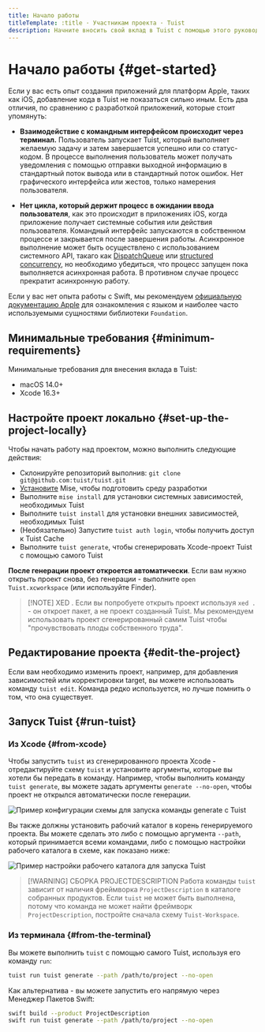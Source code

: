 ```yaml
---
title: Начало работы
titleTemplate: :title · Участникам проекта · Tuist
description: Начните вносить свой вклад в Tuist c помощью этого руководства.
---
```


# Начало работы {#get-started}

Если у вас есть опыт создания приложений для платформ Apple, таких как iOS, добавление кода в Tuist не показаться сильно иным. Есть два отличия, по сравнению с разработкой приложений, которые стоит упомянуть:

- **Взаимодействие с командным интерфейсом происходит через терминал.** Пользователь запускает Tuist, который выполняет желаемую задачу и затем завершается успешно или со статус-кодом. В процессе выполнения пользователь может получать уведомления с помощью отправки выходной информацию в стандартный поток вывода или в стандартный поток ошибок. Нет графического интерфейса или жестов, только намерения пользователя.

- **Нет цикла, который держит процесс в ожидании ввода пользователя**, как это происходит в приложениях iOS, когда приложение получает системные события или действия пользователя. Командный интерфейс запускаются в собственном процессе и закрывается после завершения работы. Асинхронное выполнение может быть осуществлено с использованием системного API, такаго как [DispatchQueue](https://developer.apple.com/documentation/dispatch/dispatchqueue) или [structured concurrency](https://developer.apple.com/tutorials/app-dev-training/managing-structured-concurrency), но необходимо убедиться, что процесс запущен пока выполняется асинхронная работа. В противном случае процесс прекратит асинхронную работу.

Если у вас нет опыта работы с Swift, мы рекомендуем [официальную документацию Apple](https://docs.swift.org/swift-book/) для ознакомления с языком и наиболее часто используемыми сущностями библиотеки `Foundation`.

## Минимальные требования {#minimum-requirements}

Минимальные требования для внесения вклада в Tuist:

- macOS 14.0+
- Xcode 16.3+

## Настройте проект локально {#set-up-the-project-locally}

Чтобы начать работу над проектом, можно выполнить следующие действия:

- Склонируйте репозиторий выполнив: `git clone git@github.com:tuist/tuist.git`
- [Установите](https://mise.jdx.dev/getting-started.html) Mise, чтобы подготовить среду разработки
- Выполните `mise install` для установки системных зависимостей, необходимых Tuist
- Выполните `tuist install` для установки внешних зависимостей, необходимых Tuist
- (Необязательно) Запустите `tuist auth login`, чтобы получить доступ к <LocalizedLink href="/guides/features/build/cache">Tuist Cache</LocalizedLink>
- Выполните `tuist generate`, чтобы сгенерировать Xcode-проект Tuist с помощью самого Tuist

**После генерации проект откроется автоматически**. Если вам нужно открыть проект снова, без генерации - выполните `open Tuist.xcworkspace` (или используйте Finder).

> [!NOTE] XED .
> Если вы попробуете открыть проект используя `xed .` - он откроет пакет, а не проект созданный Tuist. Мы рекомендуем использовать проект сгенерированный самим Tuist чтобы "прочувствовать плоды собственного труда".

## Редактирование проекта {#edit-the-project}

Если вам необходимо изменить проект, например, для добавления зависимостей или корректировки target, вы можете использовать команду <LocalizedLink href="/guides/features/projects/editing">`tuist edit`</LocalizedLink>. Команда редко используется, но лучше помнить о том, что она существует.

## Запуск Tuist {#run-tuist}

### Из Xcode {#from-xcode}

Чтобы запустить `tuist` из сгенерированного проекта Xcode - отредактируйте схему `tuist` и установите аргументы, которые вы хотели бы передать в команду. Например, чтобы выполнить команду `tuist generate`, вы можете задать аргументы `generate --no-open`, чтобы проект не открылся автоматически после генерации.

![Пример конфигурации схемы для запуска команды generate с Tuist](/images/contributors/scheme-arguments.png)

Вы также должны установить рабочий каталог в корень генерируемого проекта. Вы можете сделать это либо с помощью аргумента `--path`, который принимается всеми командами, либо с помощью настройки рабочего каталога в схеме, как показано ниже:

![Пример настройки рабочего каталога для запуска Tuist](/images/contributors/scheme-working-directory.png)

> [!WARNING] СБОРКА PROJECTDESCRIPTION
> Работа команды `tuist` зависит от наличия фреймворка `ProjectDescription` в каталоге собранных продуктов. Если `tuist` не может быть выполнена, потому что команда не может найти фреймворк `ProjectDescription`, постройте сначала схему `Tuist-Workspace`.

### Из терминала {#from-the-terminal}

Вы можете выполнить `tuist` с помощью самого Tuist, используя его команду `run`:

```bash
tuist run tuist generate --path /path/to/project --no-open
```

Как альтернатива - вы можете запустить его напрямую через Менеджер Пакетов Swift:

```bash
swift build --product ProjectDescription
swift run tuist generate --path /path/to/project --no-open
```
